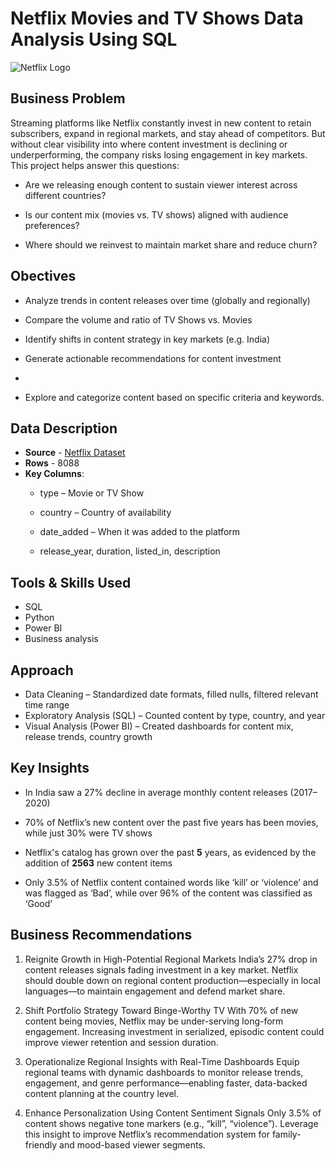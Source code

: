 # Netflix Movies and TV Shows Data Analysis Using SQL

![Netflix Logo](https://upload.wikimedia.org/wikipedia/commons/0/08/Netflix_2015_logo.svg)

## Business Problem
Streaming platforms like Netflix constantly invest in new content to retain subscribers, expand in regional markets, and stay ahead of competitors. But without clear visibility into where content investment is declining or underperforming, the company risks losing engagement in key markets. This project helps answer this questions:

- Are we releasing enough content to sustain viewer interest across different countries?

- Is our content mix (movies vs. TV shows) aligned with audience preferences?

- Where should we reinvest to maintain market share and reduce churn?

## Obectives

- Analyze trends in content releases over time (globally and regionally)

- Compare the volume and ratio of TV Shows vs. Movies

- Identify shifts in content strategy in key markets (e.g. India)

- Generate actionable recommendations for content investment
- 
- Explore and categorize content based on specific criteria and keywords.

## Data Description

- **Source** - [Netflix Dataset](https://www.kaggle.com/datasets/shivamb/netflix-shows?resource=download)
- **Rows** - 8088
- **Key Columns**:
  - type – Movie or TV Show

  - country – Country of availability

  - date_added – When it was added to the platform

  - release_year, duration, listed_in, description

## Tools & Skills Used

- SQL
- Python
- Power BI
- Business analysis

## Approach

- Data Cleaning – Standardized date formats, filled nulls, filtered relevant time range
- Exploratory Analysis (SQL) – Counted content by type, country, and year
- Visual Analysis (Power BI) – Created dashboards for content mix, release trends, country growth

## Key Insights

- In India saw a 27% decline in average monthly content releases (2017–2020)

- 70% of Netflix’s new content over the past five years has been movies, while just 30% were TV shows

-  Netflix's catalog has grown over the past **5** years, as evidenced by the addition of **2563** new content items

-  Only 3.5% of Netflix content contained words like ‘kill’ or ‘violence’ and was flagged as ‘Bad’, while over 96% of the content was classified as ‘Good’
  
## Business Recommendations
1. Reignite Growth in High-Potential Regional Markets
India’s 27% drop in content releases signals fading investment in a key market. Netflix should double down on regional content production—especially in local languages—to maintain engagement and defend market share.

2. Shift Portfolio Strategy Toward Binge-Worthy TV
With 70% of new content being movies, Netflix may be under-serving long-form engagement. Increasing investment in serialized, episodic content could improve viewer retention and session duration.

3. Operationalize Regional Insights with Real-Time Dashboards
Equip regional teams with dynamic dashboards to monitor release trends, engagement, and genre performance—enabling faster, data-backed content planning at the country level.

4. Enhance Personalization Using Content Sentiment Signals
Only 3.5% of content shows negative tone markers (e.g., “kill”, “violence”). Leverage this insight to improve Netflix’s recommendation system for family-friendly and mood-based viewer segments.

